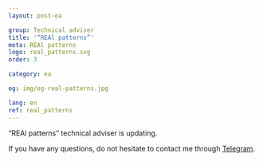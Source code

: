 ```yaml
---
layout: post-ea

group: Technical adviser
title: '“REAl patterns”'
meta: REAl patterns
logo: real_patterns.svg
order: 3

category: ea

og: img/og-real-patterns.jpg

lang: en
ref: real_patterns
---
```


“REAl patterns” technical adviser is updating.

If you have any questions, do not hesitate to contact me through <a href="https://t.me/chutkoy" target="_blank">Telegram</a>.
